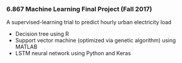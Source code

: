 ### 6.867 Machine Learning Final Project (Fall 2017)

A supervised-learning trial to predict hourly urban electricity load

* Decision tree using R
* Support vector machine (optimized via genetic algorithm) using MATLAB
* LSTM neural network using Python and Keras

